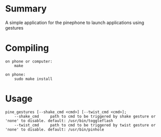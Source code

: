 # Summary
A simple application for the pinephone to launch applications using gestures

# Compiling
```
on phone or computer:
	make
	
on phone:
	sudo make install
```

# Usage
```
pine_gestures [--shake_cmd <cmd>] [--twist_cmd <cmd>];
	--shake_cmd		path to cmd to be triggered by shake gesture or 'none' to disable. default: /usr/bin/toggleflash
    --twist_cmd		path to cmd to be triggered by twist gesture or 'none' to disable. default: /usr/bin/pinhole
```
